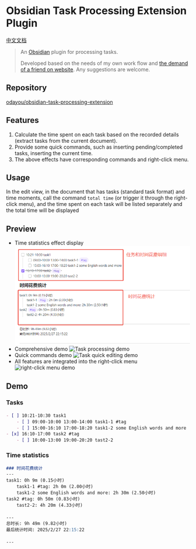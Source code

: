 # Obsidian Task Processing Extension Plugin

[中文文档](https://github.com/odayou/task-processing-extension/blob/master/README.md)

> An [Obsidian](https://obsidian.md/) plugin for processing tasks.
>
> Developed based on the needs of my own work flow and [the demand of a friend on website](https://forum-zh.obsidian.md/t/topic/30252/4). Any suggestions are welcome.

## Repository

[odayou/obsidian-task-processing-extension](https://github.com/odayou/task-processing-extension)

## Features

1. Calculate the time spent on each task based on the recorded details (extract tasks from the current document).
2. Provide some quick commands, such as inserting pending/completed tasks, inserting the current time.
3. The above effects have corresponding commands and right-click menu.

## Usage

In the edit view, in the document that has tasks (standard task format) and time moments, call the command `total time` (or trigger it through the right-click menu), and the time spent on each task will be listed separately and the total time will be displayed

## Preview

- Time statistics effect display
![Time statistics demo](./screen/任务时间花费效果展示.png)
- Comprehensive demo
![Task processing demo](./screen/综合演示.gif)
- Quick commands demo
![Task quick editing demo](./screen/任务快捷编辑演示.gif)
- All features are integrated into the right-click menu
![right-click menu demo](./screen/快捷菜单示例.png)
  
## Demo

### Tasks

```markdown
- [ ] 10:21-10:30 task1 
    - [ ] 09:00-10:00 13:00-14:00 task1-1 #tag 
    - [ ] 15:00-16:10 17:00-18:20 task1-2 some English words and more 
- [x] 16:10-17:00 task2 #tag 
    - [ ] 10:00-13:00 19:00-20:20 tast2-2 
```

### Time statistics

```markdown
### 时间花费统计
---
task1: 0h 9m (0.15小时)
    task1-1 #tag: 2h 0m (2.00小时)
    task1-2 some English words and more: 2h 30m (2.50小时)
task2 #tag: 0h 50m (0.83小时)
    tast2-2: 4h 20m (4.33小时)

---
总时长: 9h 49m (9.82小时)
最后统计时间: 2025/2/27 22:15:22

---

```
